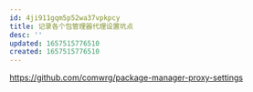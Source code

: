```yaml
---
id: 4ji911gqm5p52wa37vpkpcy
title: 记录各个包管理器代理设置坑点
desc: ''
updated: 1657515776510
created: 1657515776510
---
```



https://github.com/comwrg/package-manager-proxy-settings
